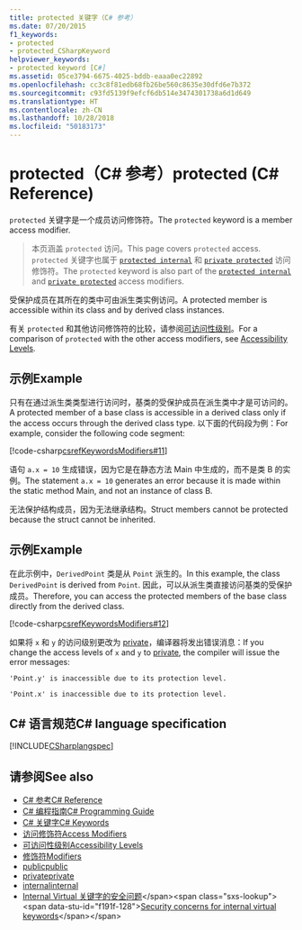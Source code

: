 ```yaml
---
title: protected 关键字（C# 参考）
ms.date: 07/20/2015
f1_keywords:
- protected
- protected_CSharpKeyword
helpviewer_keywords:
- protected keyword [C#]
ms.assetid: 05ce3794-6675-4025-bddb-eaaa0ec22892
ms.openlocfilehash: cc3c8f81edb68fb26be560c8635e30dfd6e7b372
ms.sourcegitcommit: c93fd5139f9efcf6db514e3474301738a6d1d649
ms.translationtype: HT
ms.contentlocale: zh-CN
ms.lasthandoff: 10/28/2018
ms.locfileid: "50183173"
---
```

# <a name="protected-c-reference"></a><span data-ttu-id="f191f-102">protected（C# 参考）</span><span class="sxs-lookup"><span data-stu-id="f191f-102">protected (C# Reference)</span></span>

<span data-ttu-id="f191f-103">`protected` 关键字是一个成员访问修饰符。</span><span class="sxs-lookup"><span data-stu-id="f191f-103">The `protected` keyword is a member access modifier.</span></span>

 > <span data-ttu-id="f191f-104">本页涵盖 `protected` 访问。</span><span class="sxs-lookup"><span data-stu-id="f191f-104">This page covers `protected` access.</span></span> <span data-ttu-id="f191f-105">`protected` 关键字也属于 [`protected internal`](protected-internal.md) 和 [`private protected`](private-protected.md) 访问修饰符。</span><span class="sxs-lookup"><span data-stu-id="f191f-105">The `protected` keyword is also part of the [`protected internal`](protected-internal.md) and [`private protected`](private-protected.md) access modifiers.</span></span>

<span data-ttu-id="f191f-106">受保护成员在其所在的类中可由派生类实例访问。</span><span class="sxs-lookup"><span data-stu-id="f191f-106">A protected member is accessible within its class and by derived class instances.</span></span>

<span data-ttu-id="f191f-107">有关 `protected` 和其他访问修饰符的比较，请参阅[可访问性级别](accessibility-levels.md)。</span><span class="sxs-lookup"><span data-stu-id="f191f-107">For a comparison of `protected` with the other access modifiers, see [Accessibility Levels](accessibility-levels.md).</span></span>

## <a name="example"></a><span data-ttu-id="f191f-108">示例</span><span class="sxs-lookup"><span data-stu-id="f191f-108">Example</span></span>

<span data-ttu-id="f191f-109">只有在通过派生类类型进行访问时，基类的受保护成员在派生类中才是可访问的。</span><span class="sxs-lookup"><span data-stu-id="f191f-109">A protected member of a base class is accessible in a derived class only if the access occurs through the derived class type.</span></span> <span data-ttu-id="f191f-110">以下面的代码段为例：</span><span class="sxs-lookup"><span data-stu-id="f191f-110">For example, consider the following code segment:</span></span>

[!code-csharp[csrefKeywordsModifiers#11](~/samples/snippets/csharp/VS_Snippets_VBCSharp/csrefKeywordsModifiers/CS/csrefKeywordsModifiers.cs#11)]

<span data-ttu-id="f191f-111">语句 `a.x = 10` 生成错误，因为它是在静态方法 Main 中生成的，而不是类 B 的实例。</span><span class="sxs-lookup"><span data-stu-id="f191f-111">The statement `a.x = 10` generates an error because it is made within the static method Main, and not an instance of class B.</span></span>

<span data-ttu-id="f191f-112">无法保护结构成员，因为无法继承结构。</span><span class="sxs-lookup"><span data-stu-id="f191f-112">Struct members cannot be protected because the struct cannot be inherited.</span></span>

## <a name="example"></a><span data-ttu-id="f191f-113">示例</span><span class="sxs-lookup"><span data-stu-id="f191f-113">Example</span></span>

<span data-ttu-id="f191f-114">在此示例中，`DerivedPoint` 类是从 `Point` 派生的。</span><span class="sxs-lookup"><span data-stu-id="f191f-114">In this example, the class `DerivedPoint` is derived from `Point`.</span></span> <span data-ttu-id="f191f-115">因此，可以从派生类直接访问基类的受保护成员。</span><span class="sxs-lookup"><span data-stu-id="f191f-115">Therefore, you can access the protected members of the base class directly from the derived class.</span></span>

[!code-csharp[csrefKeywordsModifiers#12](~/samples/snippets/csharp/VS_Snippets_VBCSharp/csrefKeywordsModifiers/CS/csrefKeywordsModifiers.cs#12)]  

<span data-ttu-id="f191f-116">如果将 `x` 和 `y` 的访问级别更改为 [private](private.md)，编译器将发出错误消息：</span><span class="sxs-lookup"><span data-stu-id="f191f-116">If you change the access levels of `x` and `y` to [private](private.md), the compiler will issue the error messages:</span></span>

`'Point.y' is inaccessible due to its protection level.`

`'Point.x' is inaccessible due to its protection level.`

## <a name="c-language-specification"></a><span data-ttu-id="f191f-117">C# 语言规范</span><span class="sxs-lookup"><span data-stu-id="f191f-117">C# language specification</span></span>

[!INCLUDE[CSharplangspec](~/includes/csharplangspec-md.md)]

## <a name="see-also"></a><span data-ttu-id="f191f-118">请参阅</span><span class="sxs-lookup"><span data-stu-id="f191f-118">See also</span></span>

- [<span data-ttu-id="f191f-119">C# 参考</span><span class="sxs-lookup"><span data-stu-id="f191f-119">C# Reference</span></span>](../../../csharp/language-reference/index.md)
- [<span data-ttu-id="f191f-120">C# 编程指南</span><span class="sxs-lookup"><span data-stu-id="f191f-120">C# Programming Guide</span></span>](../../../csharp/programming-guide/index.md)
- [<span data-ttu-id="f191f-121">C# 关键字</span><span class="sxs-lookup"><span data-stu-id="f191f-121">C# Keywords</span></span>](index.md)
- [<span data-ttu-id="f191f-122">访问修饰符</span><span class="sxs-lookup"><span data-stu-id="f191f-122">Access Modifiers</span></span>](access-modifiers.md)
- [<span data-ttu-id="f191f-123">可访问性级别</span><span class="sxs-lookup"><span data-stu-id="f191f-123">Accessibility Levels</span></span>](accessibility-levels.md)
- [<span data-ttu-id="f191f-124">修饰符</span><span class="sxs-lookup"><span data-stu-id="f191f-124">Modifiers</span></span>](modifiers.md)
- [<span data-ttu-id="f191f-125">public</span><span class="sxs-lookup"><span data-stu-id="f191f-125">public</span></span>](public.md)
- [<span data-ttu-id="f191f-126">private</span><span class="sxs-lookup"><span data-stu-id="f191f-126">private</span></span>](private.md)
- [<span data-ttu-id="f191f-127">internal</span><span class="sxs-lookup"><span data-stu-id="f191f-127">internal</span></span>](internal.md)
- <span data-ttu-id="f191f-128">[Internal Virtual 关键字的安全问题](https://docs.microsoft.com/previous-versions/dotnet/netframework-4.0/heyd8kky(v=vs.100))</span><span class="sxs-lookup"><span data-stu-id="f191f-128">[Security concerns for internal virtual keywords](https://docs.microsoft.com/previous-versions/dotnet/netframework-4.0/heyd8kky(v=vs.100))</span></span>